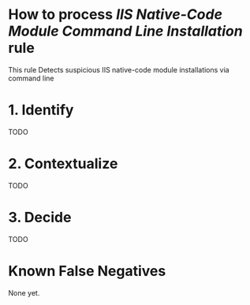 # How to process *IIS Native-Code Module Command Line Installation* rule
This rule Detects suspicious IIS native-code module installations via command line

# 1. Identify
TODO

# 2. Contextualize
TODO

# 3. Decide
TODO

# Known False Negatives
None yet.
